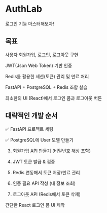 # AuthLab
로그인 기능 마스터해보자!

## 목표
사용자 회원가입, 로그인, 로그아웃 구현

JWT(Json Web Token) 기반 인증

Redis를 활용한 세션(토큰) 관리 및 만료 처리

FastAPI + PostgreSQL + Redis 조합 실습

최소한의 UI (React)에서 로그인 폼과 로그아웃 버튼

## 대략적인 개발 순서
✅ FastAPI 프로젝트 세팅

✅ PostgreSQL에 User 모델 만들기

3. 회원가입 API 만들기 (비밀번호 해싱 포함)

4. JWT 토큰 발급 & 검증

5. Redis 연동해서 토큰 저장/만료 관리

6. 인증 필요 API 작성 (내 정보 조회)

7. 로그아웃 API (Redis에서 토큰 삭제)

간단한 React 로그인 폼 UI 제작

